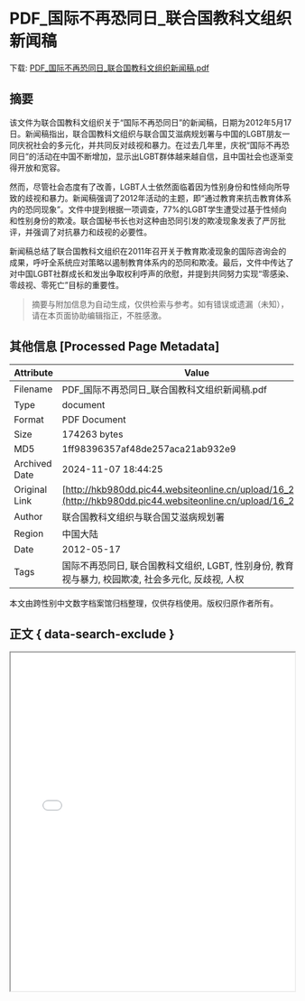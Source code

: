 # PDF_国际不再恐同日_联合国教科文组织新闻稿

<!-- tcd_download_link -->
下载: <a href="../PDF_国际不再恐同日_联合国教科文组织新闻稿.pdf" download>PDF_国际不再恐同日_联合国教科文组织新闻稿.pdf</a>
<!-- tcd_download_link_end -->

## 摘要

<!-- tcd_abstract -->
该文件为联合国教科文组织关于“国际不再恐同日”的新闻稿，日期为2012年5月17日。新闻稿指出，联合国教科文组织与联合国艾滋病规划署与中国的LGBT朋友一同庆祝社会的多元化，并共同反对歧视和暴力。在过去几年里，庆祝“国际不再恐同日”的活动在中国不断增加，显示出LGBT群体越来越自信，且中国社会也逐渐变得开放和宽容。

然而，尽管社会态度有了改善，LGBT人士依然面临着因为性别身份和性倾向所导致的歧视和暴力。新闻稿强调了2012年活动的主题，即“通过教育来抗击教育体系内的恐同现象”。文件中提到根据一项调查，77%的LGBT学生遭受过基于性倾向和性别身份的欺凌。联合国秘书长也对这种由恐同引发的欺凌现象发表了严厉批评，并强调了对抗暴力和歧视的必要性。

新闻稿总结了联合国教科文组织在2011年召开关于教育欺凌现象的国际咨询会的成果，呼吁全系统应对策略以遏制教育体系内的恐同和欺凌。最后，文件中传达了对中国LGBT社群成长和发出争取权利呼声的欣慰，并提到共同努力实现“零感染、零歧视、零死亡”目标的重要性。

<!-- tcd_abstract_end -->

> 摘要与附加信息为自动生成，仅供检索与参考。如有错误或遗漏（未知），请在本页面协助编辑指正，不胜感激。

## 其他信息 [Processed Page Metadata]

| Attribute       | Value                                  |
|-----------------|----------------------------------------|
| Filename        | PDF_国际不再恐同日_联合国教科文组织新闻稿.pdf                             |
| Type            | document                                 |
| Format          | PDF Document                               |
| Size            | 174263 bytes                           |
| MD5             | 1ff98396357af48de257aca21ab932e9                                  |
| Archived Date   | 2024-11-07 18:44:25                             |
| Original Link   | [http://hkb980dd.pic44.websiteonline.cn/upload/16_26n9.pdf](http://hkb980dd.pic44.websiteonline.cn/upload/16_26n9.pdf)                         |
| Author          | 联合国教科文组织与联合国艾滋病规划署                               |
| Region          | 中国大陆                               |
| Date            | 2012-05-17                                 |
| Tags            | 国际不再恐同日, 联合国教科文组织, LGBT, 性别身份, 教育体系, 歧视与暴力, 校园欺凌, 社会多元化, 反歧视, 人权                                 |

本文由跨性别中文数字档案馆归档整理，仅供存档使用。版权归原作者所有。


## 正文 { data-search-exclude }

<!-- tcd_main_text -->
<iframe src="../PDF_国际不再恐同日_联合国教科文组织新闻稿.pdf" width="100%" height="600px">
    <p>无法显示PDF，请下载查看。</p>
</iframe>
<!-- tcd_main_text_end -->

